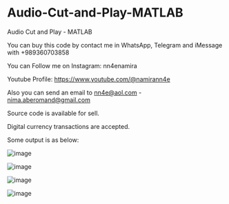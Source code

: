 # Audio-Cut-and-Play-MATLAB
Audio Cut and Play - MATLAB

You can buy this code by contact me in WhatsApp, Telegram and iMessage with +989360703858

You can Follow me on Instagram: nn4enamira

Youtube Profile: https://www.youtube.com/@namirann4e

Also you can send an email to nn4e@aol.com - nima.aberomand@gmail.com

Source code is available for sell.

Digital currency transactions are accepted.

Some output is as below:

![image](https://github.com/user-attachments/assets/fc1df8c1-4f72-4849-b7a9-539d466f96bb)

![image](https://github.com/user-attachments/assets/ec0f39db-4f54-472e-ad0f-05fe6a5dfb74)

![image](https://github.com/user-attachments/assets/7159d0dd-41b9-4ab0-891b-e7f6d38e610a)

![image](https://github.com/user-attachments/assets/4c2e9328-bccc-423e-8528-71b46f6da70a)
